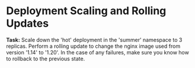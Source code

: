 # Deployment Scaling and Rolling Updates

**Task:** Scale down the 'hot' deployment in the 'summer' namespace to 3 replicas. Perform a rolling update to change the nginx image used from version '1.14' to '1.20'. In the case of any failures, make sure you know how to rollback to the previous state.
